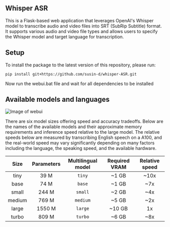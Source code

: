 ## Whisper ASR

This is a Flask-based web application that leverages OpenAI's Whisper model to transcribe audio and video files into SRT (SubRip Subtitle) format. It supports various audio and video file types and allows users to specify the Whisper model and target language for transcription.

## Setup
To install the package to the latest version of this repository, please run:

    pip install git+https://github.com/susin-d/whisper-ASR.git 

Now run the webui.bat file and wait for all dependencies to be installed 

## Available models and languages

![Image of webui](path/to/your/image.png)

There are six model sizes offering speed and accuracy tradeoffs.
Below are the names of the available models and their approximate memory requirements and inference speed relative to the large model.
The relative speeds below are measured by transcribing English speech on a A100, and the real-world speed may vary significantly depending on many factors including the language, the speaking speed, and the available hardware.

|  Size  | Parameters | Multilingual model | Required VRAM | Relative speed |
|:------:|:----------:|:------------------:|:-------------:|:--------------:|
|  tiny  |    39 M    |       `tiny`       |     ~1 GB     |      ~10x      |
|  base  |    74 M    |       `base`       |     ~1 GB     |      ~7x       |
| small  |   244 M    |      `small`       |     ~2 GB     |      ~4x       |
| medium |   769 M    |      `medium`      |     ~5 GB     |      ~2x       |
| large  |   1550 M   |      `large`       |    ~10 GB     |       1x       |
| turbo  |   809 M    |     `turbo`        |     ~6 GB     |      ~8x       |

